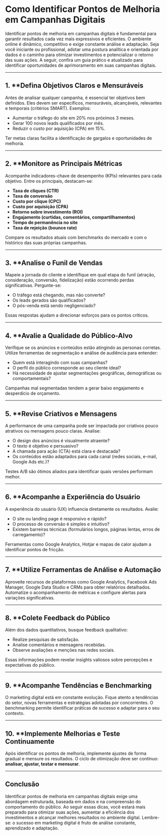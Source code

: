 # Como Identificar Pontos de Melhoria em Campanhas Digitais

Identificar pontos de melhoria em campanhas digitais é fundamental para garantir resultados cada vez mais expressivos e eficientes. O ambiente online é dinâmico, competitivo e exige constante análise e adaptação. Seja você iniciante ou profissional, adotar uma postura analítica e orientada por dados é o caminho para otimizar investimentos e potencializar o retorno das suas ações. A seguir, confira um guia prático e atualizado para identificar oportunidades de aprimoramento em suas campanhas digitais.

---

## 1. **Defina Objetivos Claros e Mensuráveis

Antes de analisar qualquer campanha, é essencial ter objetivos bem definidos. Eles devem ser específicos, mensuráveis, alcançáveis, relevantes e temporais (critérios SMART). Exemplos:

- Aumentar o tráfego do site em 20% nos próximos 3 meses.
- Gerar 100 novos leads qualificados por mês.
- Reduzir o custo por aquisição (CPA) em 15%.

Ter metas claras facilita a identificação de gargalos e oportunidades de melhoria.

---

## 2. **Monitore as Principais Métricas

Acompanhe indicadores-chave de desempenho (KPIs) relevantes para cada objetivo. Entre os principais, destacam-se:

- **Taxa de cliques (CTR)**
- **Taxa de conversão**
- **Custo por clique (CPC)**
- **Custo por aquisição (CPA)**
- **Retorno sobre investimento (ROI)**
- **Engajamento (curtidas, comentários, compartilhamentos)**
- **Tempo de permanência no site**
- **Taxa de rejeição (bounce rate)**

Compare os resultados atuais com benchmarks do mercado e com o histórico das suas próprias campanhas.

---

## 3. **Analise o Funil de Vendas

Mapeie a jornada do cliente e identifique em qual etapa do funil (atração, consideração, conversão, fidelização) estão ocorrendo perdas significativas. Pergunte-se:

- O tráfego está chegando, mas não converte?
- Os leads gerados são qualificados?
- O pós-venda está sendo negligenciado?

Essas respostas ajudam a direcionar esforços para os pontos críticos.

---

## 4. **Avalie a Qualidade do Público-Alvo

Verifique se os anúncios e conteúdos estão atingindo as personas corretas. Utilize ferramentas de segmentação e análise de audiência para entender:

- Quem está interagindo com suas campanhas?
- O perfil do público corresponde ao seu cliente ideal?
- Há necessidade de ajustar segmentações geográficas, demográficas ou comportamentais?

Campanhas mal segmentadas tendem a gerar baixo engajamento e desperdício de orçamento.

---

## 5. **Revise Criativos e Mensagens

A performance de uma campanha pode ser impactada por criativos pouco atrativos ou mensagens pouco claras. Analise:

- O design dos anúncios é visualmente atraente?
- O texto é objetivo e persuasivo?
- A chamada para ação (CTA) está clara e destacada?
- Os conteúdos estão adaptados para cada canal (redes sociais, e-mail, Google Ads etc.)?

Testes A/B são ótimos aliados para identificar quais versões performam melhor.

---

## 6. **Acompanhe a Experiência do Usuário

A experiência do usuário (UX) influencia diretamente os resultados. Avalie:

- O site ou landing page é responsivo e rápido?
- O processo de conversão é simples e intuitivo?
- Existem barreiras técnicas (formulários longos, páginas lentas, erros de carregamento)?

Ferramentas como Google Analytics, Hotjar e mapas de calor ajudam a identificar pontos de fricção.

---

## 7. **Utilize Ferramentas de Análise e Automação

Aproveite recursos de plataformas como Google Analytics, Facebook Ads Manager, Google Data Studio e CRMs para obter relatórios detalhados. Automatize o acompanhamento de métricas e configure alertas para variações significativas.

---

## 8. **Colete Feedback do Público

Além dos dados quantitativos, busque feedback qualitativo:

- Realize pesquisas de satisfação.
- Analise comentários e mensagens recebidas.
- Observe avaliações e menções nas redes sociais.

Essas informações podem revelar insights valiosos sobre percepções e expectativas do público.

---

## 9. **Acompanhe Tendências e Benchmarking

O marketing digital está em constante evolução. Fique atento a tendências do setor, novas ferramentas e estratégias adotadas por concorrentes. O benchmarking permite identificar práticas de sucesso e adaptar para o seu contexto.

---

## 10. **Implemente Melhorias e Teste Continuamente

Após identificar os pontos de melhoria, implemente ajustes de forma gradual e mensure os resultados. O ciclo de otimização deve ser contínuo: **analisar, ajustar, testar e mensurar**.

---

## **Conclusão**

Identificar pontos de melhoria em campanhas digitais exige uma abordagem estruturada, baseada em dados e na compreensão do comportamento do público. Ao seguir essas dicas, você estará mais preparado para otimizar suas ações, aumentar a eficiência dos investimentos e alcançar melhores resultados no ambiente digital. Lembre-se: o sucesso em marketing digital é fruto de análise constante, aprendizado e adaptação.